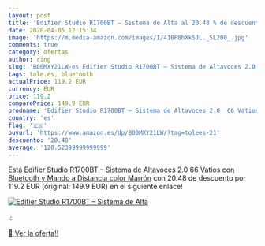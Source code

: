 ```yaml
---
layout: post
title: 'Edifier Studio R1700BT – Sistema de Alta al 20.48 % de descuento'
date: 2020-04-05 12:15:34
image: 'https://m.media-amazon.com/images/I/410P0hXk5JL._SL200_.jpg'
comments: true
category: ofertas
author: ring
slug: 'B00MXY21LW-es Edifier Studio R1700BT – Sistema de Altavoces 2.0 66...'
tags: tole.es, bluetooth
actualPrice: 119.2 EUR
currency: EUR
price: 119.2
comparePrice: 149.9 EUR
prodname: 'Edifier Studio R1700BT – Sistema de Altavoces 2.0  66 Vatios  con Bluetooth y Mando a Distancia  color Marrón'
country: 'es'
flag: '🇪🇸'
buyurl: 'https://www.amazon.es/dp/B00MXY21LW/?tag=tolees-21'
descuento: '20.48'
average: '120.52399999999999'
---
```


Está [Edifier Studio R1700BT – Sistema de Altavoces 2.0  66 Vatios  con Bluetooth y Mando a Distancia  color Marrón](https://www.amazon.es/dp/B00MXY21LW/?tag=tolees-21) con 20.48 de descuento por 119.2 EUR (original: 149.9 EUR) en el siguiente enlace!

[![Edifier Studio R1700BT – Sistema de Alta](https://m.media-amazon.com/images/I/410P0hXk5JL._SL200_.jpg)](https://www.amazon.es/dp/B00MXY21LW/?tag=tolees-21)

ℹ️:


[🛒 Ver la oferta!!](https://www.amazon.es/dp/B00MXY21LW/?tag=tolees-21)
